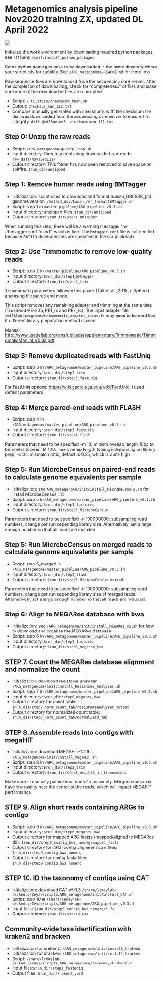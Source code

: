 # Metagenomics analysis pipeline Nov2020 training ZX, updated DL April 2022

![](https://i.imgur.com/Mtdi8TH.png)





Initialize the work environment by downloading required python packages, see list here: `/init/install_python_packages`. 

Some python packages have to be downloaded in the same directory where your script sits for stability. See `/ARG_metagenome/README.md` for more info


Raw sequence files are downloaded from the sequencing core server. After the completion of downloading, check for “completeness” of files and make sure none of the downloaded files are corrupted. 
-	Script: `/utilities/checksums_bash.sh` 
-	Output: `checksum_man_112.txt`
-	Compare manually generated with checksums with the checksum file that was downloaded from the sequencing core server to ensure file integrity:
`diff @md5Sum.md5  checksum_man_112.txt`


## Step 0: Unzip the raw reads 
- Script: `/ARG_metagenome/gunzip_loop.sh`
- Input directory: Directory containing downloaded raw reads `raw_data/NovaSeq112/` 
- Output directory: This folder has now been removed to save space on spitfire. `$run_dir/unzipped` 

## Step 1: Remove human reads using BMTagger
- Initialization: script used to download and format human_GRCh38_p13 genome version. `/method_dev/human_ref_format4BMTagger.sh`
- Script: step 1 in `master_pipeline/ARG_pipeline_v0.3.sh`
- Input directory: unzipped files. `$run_dir/unzipped` 
- Output directory: `$run_dir/step1_BMTagger`

When running this step, there will be a warning message: "no ./bmtagger.conf found", which is fine. The `bmtagger.conf` file is not needed because `PATH` to dependencies are specified in the script already. 

## Step 2: Use Trimmomatic to remove low-quality reads
- Script: step 2 in `/master_pipeline/ARG_pipeline_v0.3.sh`
- Input directory: `$run_dir/step1_BMTagger`
- Output directory: `$run_dir/step2_trim`


Trimmomatic parameters followed this paper (Taft et al., 2018, mSphere) and using the paired end mode.


This script removes any remaining adapter and trimming at the same time (TrueSeq3-PE-2.fa, PE1_rc and PE2_rc). The input adapter file `/milklab/programs/trimmomatic_adapter_input.fa`  may need to be modified if different library preparation method is used.

Manual: http://www.usadellab.org/cms/uploads/supplementary/Trimmomatic/TrimmomaticManual_V0.32.pdf

## Step 3: Remove duplicated reads with FastUniq 
- Script: step 3 in `/ARG_metagenome/master_pipeline/ARG_pipeline_v0.3.sh`
- Input directory: `$run_dir/step2_trim`
- Output directory: `$run_dir/step3_fastuniq`

For FastUniq options: https://wiki.gacrc.uga.edu/wiki/FastUniq. I used default parameters

## Step 4: Merge paired-end reads with FLASH
- Script: step 4 in `/ARG_metagenome/master_pipeline/ARG_pipeline_v0.3.sh`
- Input directory: `$run_dir/step3_fastuniq`
- Output directory: `$run_dir/step4_flash`

Parameters that need to be specified
-m 10: minium overlap length 10bp to be similar to pear 
-M 100: max overlap length (change depending on library prep)
-x 0.1: mismatch ratio, default is 0.25, which is quite high 

## Step 5: Run MicrobeCensus on paired-end reads to calculate genome equivalents per sample
- Initialization: see `ARG_metagenome/init/install_MicrobeCensus.sh` for install MicrobeCensus 1.1.1
- Script: step 5 in `ARG_metagenome/master_pipeline/ARG_pipeline_v0.3.sh`
- Input directory: `$run_dir/step3_fastuniq`
- Output directory: `$run_dir/step5_MicrobeCensus`

Parameters that need to be specified
-n 100000000: subsampling read numbers, change per run depending library size. Alternatively, set a large enough number so that all reads are included.

## Step 5: Run MicrobeCensus on merged reads to calculate genome equivalents per sample
- Script: step 5_merged in `/ARG_metagenome/master_pipeline/ARG_pipeline_v0.3.sh`
- Input directory: `$run_dir/step4_flash`
- Output directory: `$run_dir/step5_MicrobeCensus_merged`

Parameters that need to be specified
-n 100000000: subsampling read numbers, change per run depending library size of merged reads. Alternatively, set a large enough number so that all reads are included.

## Step 6: Align to MEGARes database with bwa
- Initialization: see `/ARG_metagenome/init/install_MEGARes_v2.sh` for how to download and organze the MEGARes database
- Script: step 6 in `/ARG_metagenome/master_pipeline/ARG_pipeline_v0.3.sh`
- Input directory: `$run_dir/step3_fastuniq`
- Output directory: `$run_dir/step6_megares_bwa`

## STEP 7. Count the MEGARes database alignment and normalize the count 
- Initialization: download resistome analyzer `/ARG_metagenome/init/install_Resistome_Analyzer.sh`
- Script: step 7 in `/ARG_metagenome/master_pipeline/ARG_pipeline_v0.3.sh`
- Input directory: `$run_dir/step6_megares_bwa`
- Output directory for count table: `$run_dir/step7_norm_count_tab/resistomeanalyzer_output`
- Output directory for normalized count table: `$run_dir/step7_norm_count_tab/normalized_tab`

## STEP 8. Assemble reads into contigs with megaHIT
- Initialization: download MEGAHIT-1.2.9 `/ARG_metagenome/init/install_megaHIT.sh`
- Script: step 8 in `/ARG_metagenome/master_pipeline/ARG_pipeline_v0.3.sh`
- Input directory: `$run_dir/step2_trim`
- Output directory: `$run_dir/step8_megahit_in_trimmomatic`

Make sure to use only paired-end reads for assembly. Merged reads may have low quality near the center of the reads, which will impact MEGAHIT performance. 

## STEP 9. Align short reads containing ARGs to contigs
- Script: step 9 in `/ARG_metagenome/master_pipeline/ARG_pipeline_v0.3.sh`
- Input directory: `$run_dir/step6_megares_bwa`
- Output directory for mapped ARG fastqs (mapped/aligned to MEGARes db): `$run_dir/step9_contig_bwa_nomerg/mapped_fastq`
- Output directory for ARG-contig alignment sam files: `$run_dir/step9_contig_bwa_nomerg`
- Output directory for contig fasta files: `$run_dir/step9_contig_bwa_nomerg`


## STEP 10. ID the taxonomy of contigs using CAT 
- Initialization: download CAT v5.0.3 `/share/lemaylab-backedup/Zeya/scripts/ARG_metagenome/init/install_CAT.sh`
- Script: step 10 in `/share/lemaylab-backedup/Zeya/scripts/ARG_metagenome/ARG_pipeline_v0.3.sh`
- Input files: `$run_dir/step9_contig_bwa_nomerg/*.fa`
- Output directory: `$run_dir/step10_CAT`

## Community-wide taxa identification with kraken2 and bracken
- Initialization for kraken2: `/ARG_metagenome/init/install_kraken2`
- Initialization for bracken: `/ARG_metagenome/init/install_bracken`
- Script: `/share/lemaylab-backedup/Zeya/scripts/ARG_metagenome/taxonomy/kraken2.sh`
- Input files:`$run_dir/step3_fastuniq`
- Output files: `$run_dir/kraken2_ver2`


